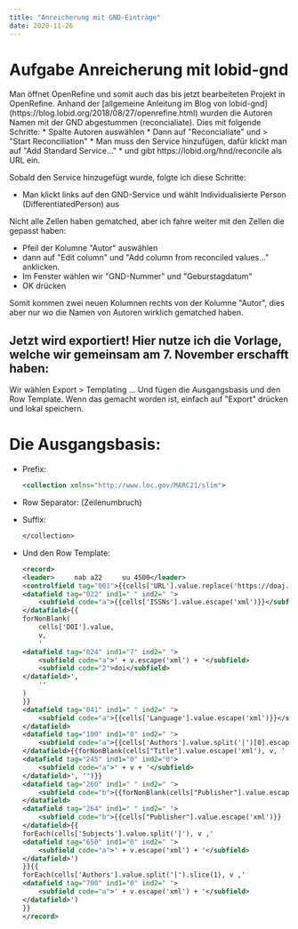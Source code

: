 ```yaml
---
title: "Anreicherung mit GND-Einträge"
date: 2020-11-26
---
```


<h1>Aufgabe Anreicherung mit lobid-gnd</h1>
Man öffnet OpenRefine und somit auch das bis jetzt bearbeiteten Projekt in OpenRefine. Anhand der [allgemeine Anleitung im Blog von lobid-gnd](https://blog.lobid.org/2018/08/27/openrefine.html) wurden die Autoren Namen mit der GND abgestummen (reconcialiate). Dies mit folgende Schritte:
* Spalte Autoren auswählen
* Dann auf "Reconcialiate" und > "Start Reconciliation"
* Man muss den Service hinzufügen, dafür klickt man auf "Add Standard Service..." 
* und gibt https://lobid.org/hnd/reconcile als URL ein.

Sobald den Service hinzugefügt wurde, folgte ich diese Schritte:
* Man klickt links auf den GND-Service und wählt Individualisierte Person (DifferentiatedPerson) aus

Nicht alle Zellen haben gematched, aber ich fahre weiter mit den Zellen die gepasst haben:
* Pfeil der Kolumne "Autor" auswählen
* dann auf "Edit column" und "Add column from reconciled values..." anklicken.
* Im Fenster wählen wir "GND-Nummer" und "Geburstagdatum"
* OK drücken

Somit kommen zwei neuen Kolumnen rechts von der Kolumne "Autor", dies aber nur wo die Namen von Autoren wirklich gematched haben.

<h2>Jetzt wird exportiert! Hier nutze ich die Vorlage, welche wir gemeinsam am 7. November erschafft haben:</h2>
Wir wählen Export > Templating ... Und fügen die Ausgangsbasis und den Row Template. Wenn das gemacht worden ist, einfach auf "Export" drücken und lokal speichern.

# Die Ausgangsbasis:
* Prefix:
    ```xml
    <collection xmlns="http://www.loc.gov/MARC21/slim">
    ```
* Row Separator: (Zeilenumbruch)
* Suffix:
    ```xml
    </collection>
    ```
    
* Und den Row Template:

    ```xml
    <record>
    <leader>     nab a22     uu 4500</leader>
    <controlfield tag="001">{{cells['URL'].value.replace('https://doaj.org/article/','').escape('xml')}}</controlfield>
    <datafield tag="022" ind1=" " ind2=" ">
        <subfield code="a">{{cells['ISSNs'].value.escape('xml')}}</subfield>
    </datafield>{{
    forNonBlank(
        cells['DOI'].value,
        v,
        '
    <datafield tag="024" ind1="7" ind2=" ">
        <subfield code="a">' + v.escape('xml') + '</subfield>
        <subfield code="2">doi</subfield>        
    </datafield>',
        ''
    )
    }}
    <datafield tag="041" ind1=" " ind2=" ">
        <subfield code="a">{{cells['Language'].value.escape('xml')}}</subfield>
    </datafield>
    <datafield tag="100" ind1="0" ind2=" ">
        <subfield code="a">{{cells['Authors'].value.split('|')[0].escape('xml')}}</subfield>
    </datafield>{{forNonBlank(cells["Title"].value.escape('xml'), v, '
    <datafield tag="245" ind1="0" ind2="0">
        <subfield code="a">' + v + '</subfield>
    </datafield>', '')}}
    <datafield tag="260" ind1=" " ind2=" ">
        <subfield code="b">{{forNonBlank(cells["Publisher"].value.escape('xml'), v, v, '')}}
    </datafield>
    <datafield tag="264" ind1=" " ind2=" ">
        <subfield code="b">{{cells["Publisher"].value.escape('xml')}}
    </datafield>{{
    forEach(cells['Subjects'].value.split('|'), v ,'
    <datafield tag="650" ind1="0" ind2=" ">
        <subfield code="a">' + v.escape('xml') + '</subfield>
    </datafield>')
    }}{{
    forEach(cells['Authors'].value.split('|').slice(1), v ,'
    <datafield tag="700" ind1="0" ind2=" ">
        <subfield code="a">' + v.escape('xml') + '</subfield>
    </datafield>')
    }}
    </record>
    ```




